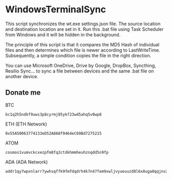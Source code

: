 # WindowsTerminalSync
This script synchronizes the wt.exe settings.json file. The source location and destination location are set in it. Run this .bat file using Task Scheduler from Windows and it will be hidden in the background.

The principle of this script is that it compares the MD5 Hash of individual files and then determines which file is newer according to LastWriteTime. Subsequently, a simple condition copies the file in the right direction.

You can use Microsoft OneDrive, Drive by Google, DropBox, Syncthing, Resilio Sync... to sync a file between devices and the same .bat file on another device.


## Donate me

BTC
```
bc1q2h5ndkf9uws3p8cyrmj85ykf23wd5ahq5v0wp8
```
ETH (ETH Network)
```
0x55A50063774133eD52A0A8f9464eC69Bd7275215
```
ATOM
```
cosmos1vumvckcxezpfm8fq2ctdkhmmheuhznqdd5n9fp
```
ADA (ADA Network)
```
addr1qy7wpxnlarr7ywhsqffk9fmfdqdrh4k7n47fem9xwljvyueuuzd8l6x8uga0qqjnv2nkj6q680tda8tunnk2valycfesmcc6ur
```
